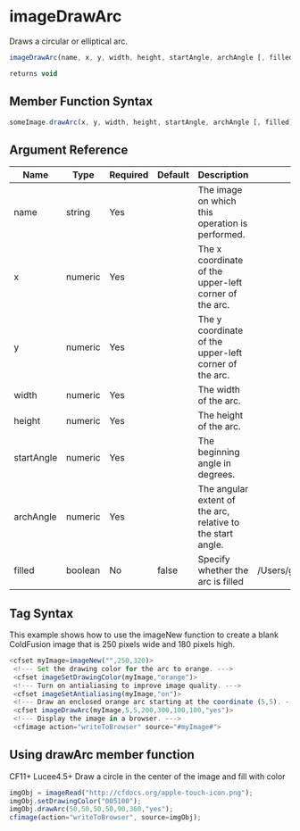 # imageDrawArc

 Draws a circular or elliptical arc.

```javascript
imageDrawArc(name, x, y, width, height, startAngle, archAngle [, filled])
```

```javascript
returns void
```

## Member Function Syntax

```javascript
someImage.drawArc(x, y, width, height, startAngle, archAngle [, filled])
```

## Argument Reference

| Name | Type | Required | Default | Description | Values |
| --- | --- | --- | --- | --- | --- |
| name | string | Yes |  | The image on which this operation is performed. |  |
| x | numeric | Yes |  | The x coordinate of the upper-left corner of the arc. |  |
| y | numeric | Yes |  | The y coordinate of the upper-left corner of the arc. |  |
| width | numeric | Yes |  | The width of the arc. |  |
| height | numeric | Yes |  | The height of the arc. |  |
| startAngle | numeric | Yes |  | The beginning angle in degrees. |  |
| archAngle | numeric | Yes |  | The angular extent of the arc, relative to the start angle. |  |
| filled | boolean | No | false | Specify whether the arc is filled | /Users/garethedwards/development/github/cfdocs/docs/functions/imagedrawarc.md|false |

## Tag Syntax

This example shows how to use the imageNew function to create a blank ColdFusion image that is 250 pixels wide and 180 pixels high.

```javascript
<cfset myImage=imageNew("",250,320)> 
 <!--- Set the drawing color for the arc to orange. --->  
 <cfset imageSetDrawingColor(myImage,"orange")> 
 <!--- Turn on antialiasing to improve image quality. --->  
 <cfset imageSetAntialiasing(myImage,"on")> 
 <!--- Draw an enclosed orange arc starting at the coordinate (5,5). --->  
 <cfset imageDrawArc(myImage,5,5,200,300,100,100,"yes")> 
 <!--- Display the image in a browser. --->  
 <cfimage action="writeToBrowser" source="#myImage#">
```

## Using drawArc member function

CF11+ Lucee4.5+ Draw a circle in the center of the image and fill with color

```javascript
imgObj = imageRead("http://cfdocs.org/apple-touch-icon.png");
imgObj.setDrawingColor("005100");
imgObj.drawArc(50,50,50,50,90,360,"yes");
cfimage(action="writeToBrowser", source=imgObj);
```
